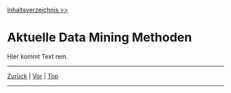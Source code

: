 [Inhaltsverzeichnis >>](02_toc.md)

# Aktuelle Data Mining Methoden

Hier kommt Text rein.

***
[Zurück](08_moderne.md) | [Vor](10_entscheidungsbäume.md) | [Top](09_aktuelle.md)
***
